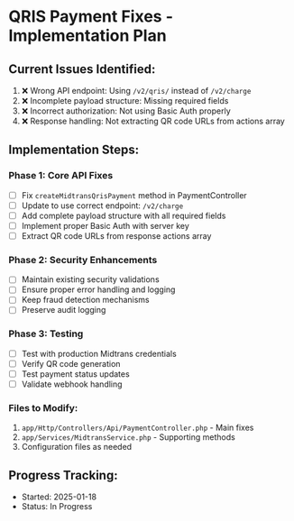# QRIS Payment Fixes - Implementation Plan

## Current Issues Identified:
1. ❌ Wrong API endpoint: Using `/v2/qris/` instead of `/v2/charge`
2. ❌ Incomplete payload structure: Missing required fields
3. ❌ Incorrect authorization: Not using Basic Auth properly
4. ❌ Response handling: Not extracting QR code URLs from actions array

## Implementation Steps:

### Phase 1: Core API Fixes
- [ ] Fix `createMidtransQrisPayment` method in PaymentController
- [ ] Update to use correct endpoint: `/v2/charge`
- [ ] Add complete payload structure with all required fields
- [ ] Implement proper Basic Auth with server key
- [ ] Extract QR code URLs from response actions array

### Phase 2: Security Enhancements
- [ ] Maintain existing security validations
- [ ] Ensure proper error handling and logging
- [ ] Keep fraud detection mechanisms
- [ ] Preserve audit logging

### Phase 3: Testing
- [ ] Test with production Midtrans credentials
- [ ] Verify QR code generation
- [ ] Test payment status updates
- [ ] Validate webhook handling

### Files to Modify:
1. `app/Http/Controllers/Api/PaymentController.php` - Main fixes
2. `app/Services/MidtransService.php` - Supporting methods
3. Configuration files as needed

## Progress Tracking:
- Started: 2025-01-18
- Status: In Progress
